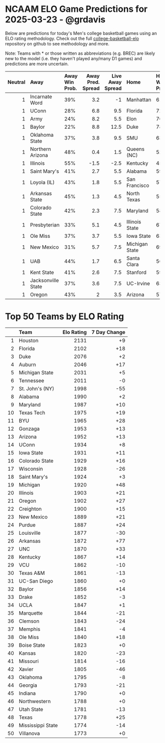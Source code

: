# NCAAM ELO Game Predictions for 2025-03-23 - @grdavis
Below are predictions for today's Men's college basketball games using an ELO rating methodology. Check out the full [college-basketball-elo](https://github.com/grdavis/college-basketball-elo) repository on github to see methodology and more.

Note: Teams with * or those written as abbreviations (e.g. BREC) are likely new to the model (i.e. they haven't played any/many D1 games) and predictions are more uncertain.

|   Neutral | Away               | Away Win Prob.   |   Away Pred. Spread |   Live Away Spread | Home           | Home Win Prob.   |   Home Pred. Spread |
|----------:|:-------------------|:-----------------|--------------------:|-------------------:|:---------------|:-----------------|--------------------:|
|         1 | Incarnate Word     | 39%              |                 3.2 |               -1   | Manhattan      | 61%              |                -3.2 |
|         1 | UConn              | 28%              |                 6.8 |                9.5 | Florida        | 72%              |                -6.8 |
|         1 | Army               | 24%              |                 8.2 |                5.5 | Elon           | 76%              |                -8.2 |
|         1 | Baylor             | 22%              |                 8.8 |               12.5 | Duke           | 78%              |                -8.8 |
|         1 | Oklahoma State     | 37%              |                 3.8 |                9.5 | SMU            | 63%              |                -3.8 |
|         1 | Northern Arizona   | 48%              |                 0.4 |                1.5 | Queens (NC)    | 52%              |                -0.4 |
|         1 | Illinois           | 55%              |                -1.5 |               -2.5 | Kentucky       | 45%              |                 1.5 |
|         1 | Saint Mary's       | 41%              |                 2.7 |                5.5 | Alabama        | 59%              |                -2.7 |
|         1 | Loyola (IL)        | 43%              |                 1.8 |                5.5 | San Francisco  | 57%              |                -1.8 |
|         1 | Arkansas State     | 45%              |                 1.3 |                4.5 | North Texas    | 55%              |                -1.3 |
|         1 | Colorado State     | 42%              |                 2.3 |                7.5 | Maryland       | 58%              |                -2.3 |
|         1 | Presbyterian       | 33%              |                 5.1 |                4.5 | Illinois State | 67%              |                -5.1 |
|         1 | Ole Miss           | 37%              |                 3.7 |                5.5 | Iowa State     | 63%              |                -3.7 |
|         1 | New Mexico         | 31%              |                 5.7 |                7.5 | Michigan State | 69%              |                -5.7 |
|         1 | UAB                | 44%              |                 1.7 |                6.5 | Santa Clara    | 56%              |                -1.7 |
|         1 | Kent State         | 41%              |                 2.6 |                7.5 | Stanford       | 59%              |                -2.6 |
|         1 | Jacksonville State | 37%              |                 3.6 |                7.5 | UC-Irvine      | 63%              |                -3.6 |
|         1 | Oregon             | 43%              |                 2   |                3.5 | Arizona        | 57%              |                -2   |

# Top 50 Teams by ELO Rating
|    | Team              |   Elo Rating |   7 Day Change |
|---:|:------------------|-------------:|---------------:|
|  1 | Houston           |         2131 |             +9 |
|  2 | Florida           |         2102 |            +18 |
|  3 | Duke              |         2076 |             +2 |
|  4 | Auburn            |         2046 |            +17 |
|  5 | Michigan State    |         2031 |             +5 |
|  6 | Tennessee         |         2011 |             -0 |
|  7 | St. John's (NY)   |         1998 |            -55 |
|  8 | Alabama           |         1990 |             +2 |
|  9 | Maryland          |         1987 |            +10 |
| 10 | Texas Tech        |         1975 |            +19 |
| 11 | BYU               |         1965 |            +28 |
| 12 | Gonzaga           |         1953 |            +13 |
| 13 | Arizona           |         1952 |            +13 |
| 14 | UConn             |         1934 |             +8 |
| 15 | Iowa State        |         1931 |            +11 |
| 16 | Colorado State    |         1929 |            +16 |
| 17 | Wisconsin         |         1928 |            -26 |
| 18 | Saint Mary's      |         1924 |             +3 |
| 19 | Michigan          |         1920 |            +48 |
| 20 | Illinois          |         1903 |            +21 |
| 21 | Oregon            |         1902 |            +27 |
| 22 | Creighton         |         1900 |            +15 |
| 23 | New Mexico        |         1889 |            +21 |
| 24 | Purdue            |         1887 |            +24 |
| 25 | Louisville        |         1877 |            -30 |
| 26 | Arkansas          |         1872 |            +77 |
| 27 | UNC               |         1870 |            +33 |
| 28 | Kentucky          |         1867 |            +14 |
| 29 | VCU               |         1862 |            -10 |
| 30 | Texas A&M         |         1861 |            -13 |
| 31 | UC-San Diego      |         1860 |             +0 |
| 32 | Baylor            |         1856 |            +14 |
| 33 | Drake             |         1852 |             -3 |
| 34 | UCLA              |         1847 |             +1 |
| 35 | Marquette         |         1844 |            -21 |
| 36 | Clemson           |         1843 |            -24 |
| 37 | Memphis           |         1841 |             -4 |
| 38 | Ole Miss          |         1840 |            +18 |
| 39 | Boise State       |         1823 |             +0 |
| 40 | Kansas            |         1820 |            -23 |
| 41 | Missouri          |         1814 |            -16 |
| 42 | Xavier            |         1805 |            -46 |
| 43 | Oklahoma          |         1795 |             -8 |
| 44 | Georgia           |         1793 |            -21 |
| 45 | Indiana           |         1790 |             +0 |
| 46 | Northwestern      |         1788 |             +0 |
| 47 | Utah State        |         1781 |            -13 |
| 48 | Texas             |         1778 |            +25 |
| 49 | Mississippi State |         1774 |            -14 |
| 50 | Villanova         |         1773 |             +0 |